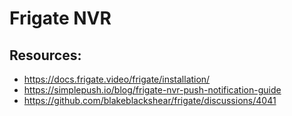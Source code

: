 # Frigate NVR

## Resources: 

* https://docs.frigate.video/frigate/installation/
* https://simplepush.io/blog/frigate-nvr-push-notification-guide
* https://github.com/blakeblackshear/frigate/discussions/4041
